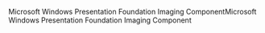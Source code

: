<span data-ttu-id="d5618-101">Microsoft Windows Presentation Foundation Imaging Component</span><span class="sxs-lookup"><span data-stu-id="d5618-101">Microsoft Windows Presentation Foundation Imaging Component</span></span>